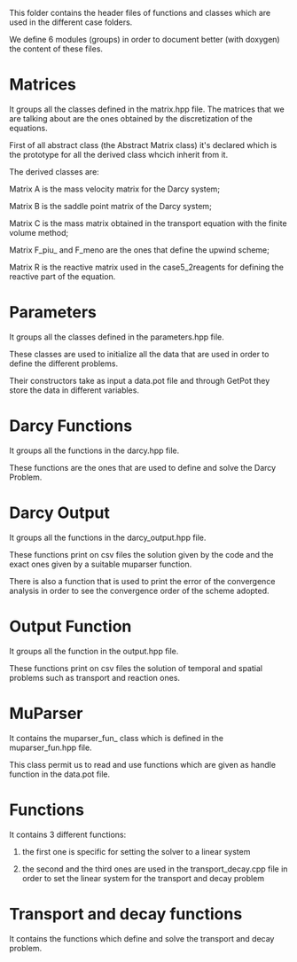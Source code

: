 This folder contains the header files of functions and classes which are used in the different case folders.

We define 6 modules (groups) in order to document better (with doxygen) the content of these files.

# Matrices
It groups all the classes defined in the matrix.hpp file. The matrices that we are talking about are the ones obtained by the discretization of the equations.

First of all abstract class (the Abstract Matrix class) it's declared which is the prototype for all the derived class whcich inherit from it. 

The derived classes are:

Matrix A is the mass velocity matrix for the Darcy system;

Matrix B is the saddle point matrix of the Darcy system;

Matrix C is the mass matrix obtained in the transport equation with the finite volume method; 

Matrix F_piu_ and F_meno are the ones that define the upwind scheme;

Matrix R is the reactive matrix used in the case5_2reagents for defining the reactive part of the equation.

# Parameters
It groups all the classes defined in the parameters.hpp file. 

These classes are used to initialize all the data that are used in order to define the different problems.

Their constructors take as input a data.pot file and through GetPot they store the data in different variables. 

# Darcy Functions
It groups all the functions in the darcy.hpp file. 

These functions are the ones that are used to define and solve the Darcy Problem.

# Darcy Output
It groups all the functions in the darcy_output.hpp file. 

These functions print on csv files the solution given by the code and the exact ones given by a suitable muparser function.

There is also a function that is used to print the error of the convergence analysis in order to see the convergence order of the scheme adopted. 

# Output Function
It groups all the function in the output.hpp file. 

These functions print on csv files the solution of temporal and spatial problems such as transport and reaction ones. 

# MuParser
It contains the muparser_fun_ class which is defined in the muparser_fun.hpp file.

This class permit us to read and use functions which are given as handle function in the data.pot file. 

# Functions
It contains 3 different functions:

1. the first one is specific for setting the solver to a linear system

2. the second and the third ones are used in the transport_decay.cpp file in order to set the linear system for the transport and decay problem

# Transport and decay functions
It contains the functions which define and solve the transport and decay problem.



















